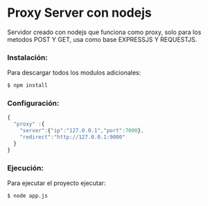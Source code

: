 # Proxy Server con nodejs

Servidor creado con nodejs que funciona como proxy, solo para los metodos POST Y GET, usa como base EXPRESSJS Y REQUESTJS.

### Instalación:

Para descargar todos los modulos adicionales:
```sh
$ npm install
```

### Configuración:
```javascript
{
  "proxy" :{
    "server":{"ip":"127.0.0.1","port":7000},
    "redirect":"http://127.0.0.1:9000"
  }
}
```

### Ejecución:
Para ejecutar el proyecto ejecutar:

```sh
$ node app.js
```
